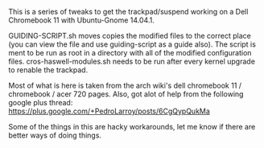 This is a series of tweaks to get the trackpad/suspend working on a Dell Chromebook 11 with Ubuntu-Gnome 14.04.1.

GUIDING-SCRIPT.sh moves copies the modified files to the correct place (you can view the file and use guiding-script as a guide also). 
The script is ment to be run as root in a directory with all of the modified configuration files. cros-haswell-modules.sh needs to be run after every kernel upgrade to renable the trackpad. 

Most of what is here is taken from the arch wiki's dell chromebook 11 / chromebook / acer 720 pages. Also, got alot of help from the following google plus thread: https://plus.google.com/+PedroLarroy/posts/6CgQypQukMa

Some of the things in this are hacky workarounds, let me know if there are better ways of doing things.
